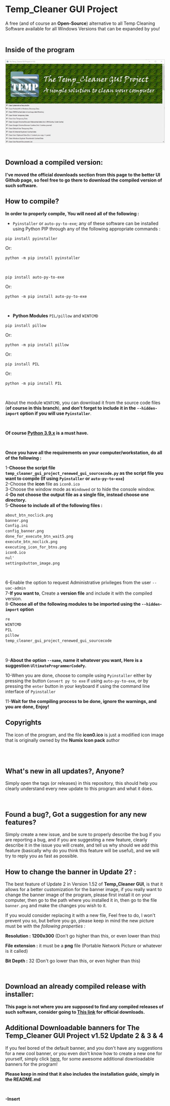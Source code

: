 # Temp_Cleaner GUI Project
A free (and of course an **Open-Source**) alternative to all Temp Cleaning Software available for all Windows Versions that can be expanded by you!<br/>
<br/>

## Inside of the program <br/>
![A screenshot of the inside of the program Temp_Cleaner GUI](https://raw.githubusercontent.com/InsertX2k/temp_cleaner_gui/main/.readme.files/temp_cleaner_gui_project_v1.52_update2_default_banner_ss.jpg) <br/>
<br/>


## Download a compiled version: <br/>
**I've moved the official downloads section from this page to the better UI Github page, so feel free to go there to download the compiled version of such software.**
<br/>

## How to compile? <br/>
**In order to properly compile, You will need all of the following :** <br/>
* `Pyinstaller` or `auto-py-to-exe`; any of these software can be installed using Python PIP through any of the following appropriate commands : <br/>
```
pip install pyinstaller
```
Or:

```
python -m pip install pyinstaller
```

<br/>

```
pip install auto-py-to-exe
```
Or:
```
python -m pip install auto-py-to-exe
```
<br/>

* **Python Modules** `PIL/pillow` and `WINTCMD` <br/>
```
pip install pillow
```
Or:
```
python -m pip install pillow
```
Or:
```
pip install PIL
```
Or:
```
python -m pip install PIL
```
<br/>

About the module `WINTCMD`, you can download it from the source code files (**of course in this branch**), **and don't forget to include it in the `--hidden-import` option if you will use `Pyinstaller`**. <br/>

<br/>

**Of course [Python 3.9.x](https://www.python.org/downloads/) is a must have.**

<br/>

**Once you have all the requirements on your computer/workstation, do all of the following :**

1-**Choose the script file `temp_cleaner_gui_project_renewed_gui_sourcecode.py` as the script file you want to compile (If using `Pyinstaller` or `auto-py-to-exe`)** <br/>
2-Choose the **icon** file as `icon0.ico` <br/>
3-Choose the window mode as `Windowed` or to hide the console window. <br/>
4-**Do not choose the output file as a single file, instead choose one directory.** <br/>
5-**Choose to include all of the following files :** <br/>
```bat
about_btn_noclick.png
banner.png
Config.ini
config_banner.png
done_for_execute_btn_wait5.png
execute_btn_noclick.png
executing_icon_for_btns.png
icon0.ico
nul'
settingsbutton_image.png
```

<br/>

6-Enable the option to request Administrative privileges from the user `--uac-admin` <br/>
7-**If you want to**, Create a **version file** and include it with the compiled version. <br/>
8-**Choose all of the following modules to be imported using the `--hidden-import` option** <br/>
```py
re
WINTCMD
PIL
pillow
temp_cleaner_gui_project_renewed_gui_sourcecode
```

<br/>

9-**About the option `--name`, name it whatever you want, Here is a suggestion `UltimateProgrammerCodePy`.** <br/>

10-When you are done, choose to compile using `Pyinstaller` either by pressing the button `Convert py to exe` if using `auto-py-to-exe`, or by pressing the `enter` button in your keyboard if using the command line interface of `Pyinstaller` <br/>

11-**Wait for the compiling process to be done, ignore the warnings, and you are done, Enjoy!** <br/>



## Copyrights <br/>


The icon of the program, and the file **icon0.ico** is just a modified icon image that is originally owned by the **Numix Icon pack** author


<br/>

<br/>

## What's new in all updates?, Anyone? <br/>
Simply open the tags (or releases) in this repository, this should help you clearly understand every new update to this program and what it does. <br/>

<br/>

## Found a bug?, Got a suggestion for any new features? <br/>
Simply create a new issue, and be sure to properly describe the bug if you are reporting a bug, and if you are suggesting a new feature, clearly describe it in the issue you will create, and tell us why should we add this feature (basically why do you think this feature will be useful), and we will try to reply you as fast as possible. <br/>

## How to change the banner in Update 2? : <br/>


The best feature of Update 2 in Version 1.52 of **Temp_Cleaner GUI**, is that it allows for a better customization for the banner image, if you really want to change the banner image of the program, please first install it on your computer, then go to the path where you installed it in, then go to the file `banner.png` and make the changes you wish to it. <br/>


If you would consider replacing it with a new file, Feel free to do, I won't prevent you so, but before you go, please keep in mind the new picture must be with the *following properties :* <br/>


**Resolution :** **1200x300** (Don't go higher than this, or even lower than this) <br/>


**File extension :** it must be a **png** file (Portable Network Picture or whatever is it called) <br/>


**Bit Depth :** 32 (Don't go lower than this, or even higher than this) <br/>


<br/>

## Download an already compiled release with installer: <br/>
**This page is not where you are supposed to find any compiled releases of such software, consider going to [This link](https://insertx2k.github.io/temp_cleaner_gui) for official downloads.**

## Additional Downloadable banners for **The Temp_Cleaner GUI Project v1.52 Update 2 & 3 & 4** <br/>


If you feel bored of the default banner, and you don't have any suggestions for a new cool banner, or you even don't know how to create a new one for yourself, simply click [here](https://github.com/InsertX2k/temp_cleaner_gui/tree/main/additional-downloadable-banners), for some awesome additional downloadable banners for the program! <br/>



**Please keep in mind that it also includes the installation guide, simply in the README.md** <br/>


<br/>


**-Insert**
